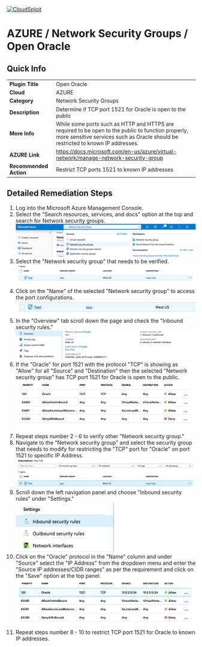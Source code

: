 [![CloudSploit](https://cloudsploit.com/img/logo-new-big-text-100.png "CloudSploit")](https://cloudsploit.com)

# AZURE / Network Security Groups / Open Oracle

## Quick Info

| | |
|-|-|
| **Plugin Title** | Open Oracle |
| **Cloud** | AZURE |
| **Category** | Network Security Groups |
| **Description** | Determine if TCP port 1521 for Oracle is open to the public |
| **More Info** | While some ports such as HTTP and HTTPS are required to be open to the public to function properly, more sensitive services such as Oracle should be restricted to known IP addresses. |
| **AZURE Link** | https://docs.microsoft.com/en-us/azure/virtual-network/manage-network-security-group |
| **Recommended Action** | Restrict TCP ports 1521 to known IP addresses |

## Detailed Remediation Steps
1. Log into the Microsoft Azure Management Console.
2. Select the "Search resources, services, and docs" option at the top and search for Network security groups. </br> <img src="/resources/azure/networksecuritygroups/open-oracle/step2.png"/>
3. Select the "Network security group" that needs to be verified. </br> <img src="/resources/azure/networksecuritygroups/open-netbios/step3.png"/>
4. Click on the "Name" of the selected "Network security group" to access the port configurations. </br> <img src="/resources/azure/networksecuritygroups/open-oracle/step4.png"/>
5. In the "Overview" tab scroll down the page and check the "Inbound security rules." </br> <img src="/resources/azure/networksecuritygroups/open-oracle/step5.png"/>
6. If the "Oracle" for port 1521 with the protocol "TCP" is showing as "Allow" for all "Source" and "Destination" then the selected  "Network security group" has TCP port 1521 for Oracle is open to the public. </br> <img src="/resources/azure/networksecuritygroups/open-oracle/step6.png"/>
7. Repeat steps number 2 - 6 to verify other "Network security group." </br>
8.  Navigate to the "Network security group" and select the security group that needs to modify for restricting the "TCP" port for "Oracle" on port 1521 to specific IP Address.</br> <img src="/resources/azure/networksecuritygroups/open-oracle/step8.png"/>
9. Scroll down the left navigation panel and choose "Inbound security rules" under "Settings."</br> <img src="/resources/azure/networksecuritygroups/open-oracle/step9.png"/>
10. Click on the "Oracle" protocol in the "Name" column and under "Source" select the "IP Address" from the dropdown menu and enter the "Source IP addresses/CIDR ranges" as per the requirement and click on the "Save" option at the top panel. </br> <img src="/resources/azure/networksecuritygroups/open-oracle/step10.png"/>
11. Repeat steps number 8 - 10 to restrict TCP port 1521 for Oracle to known IP addresses.</br>

